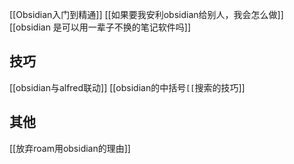 

[[Obsidian入门到精通]]
[[如果要我安利obsidian给别人，我会怎么做]]
[[obsidian 是可以用一辈子不换的笔记软件吗]]

## 技巧

[[obsidian与alfred联动]]
[[obsidian的中括号`[[`搜索的技巧]]

## 其他

[[放弃roam用obsidian的理由]]

